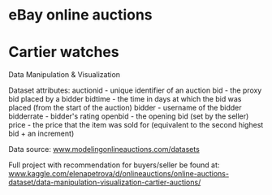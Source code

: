 # eBay online auctions
# Cartier watches

Data Manipulation & Visualization

Dataset attributes:
auctionid  - unique identifier of an auction
bid        - the proxy bid placed by a bidder
bidtime    - the time in days at which the bid was placed (from the start of the auction)
bidder     - username of the bidder
bidderrate - bidder's rating
openbid    - the opening bid (set by the seller)
price      - the price that the item was sold for (equivalent to the second highest bid + an increment) 


Data source: www.modelingonlineauctions.com/datasets

Full project with recommendation for buyers/seller be found at: 
www.kaggle.com/elenapetrova/d/onlineauctions/online-auctions-dataset/data-manipulation-visualization-cartier-auctions/

